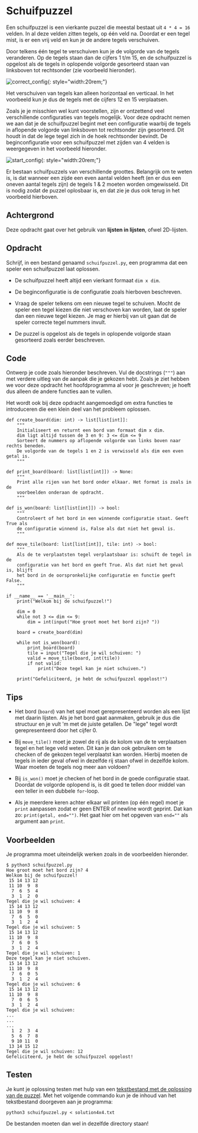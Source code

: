 # Schuifpuzzel

Een schuifpuzzel is een vierkante puzzel die meestal bestaat uit `4 * 4 = 16` velden.
In al deze velden zitten tegels, op één veld na.
Doordat er een tegel mist, is er een vrij veld en kun je de andere tegels verschuiven.

Door telkens één tegel te verschuiven kun je de volgorde van de tegels veranderen.
Op de tegels staan dan de cijfers 1 t/m 15, en de schuifpuzzel is opgelost als de
tegels in oplopende volgorde gesorteerd staan van linksboven tot rechtsonder (zie voorbeeld hieronder).

![correct_config](tiles1.png){: style="width:20rem;"}

Het verschuiven van tegels kan alleen horizontaal en verticaal. In het voorbeeld
kun je dus de tegels met de cijfers 12 en 15 verplaatsen.

Zoals je je misschien wel kunt voorstellen, zijn er ontzettend veel verschillende
configuraties van tegels mogelijk.
Voor deze opdracht nemen we aan dat je de schuifpuzzel begint met een configuratie
waarbij de tegels in aflopende volgorde van linksboven tot rechtsonder zijn gesorteerd.
Dit houdt in dat de lege tegel zich in de hoek rechtsonder bevindt.
De beginconfiguratie voor een schuifpuzzel
met zijden van 4 velden is weergegeven in het voorbeeld hieronder.

![start_config](tiles2.png){: style="width:20rem;"}

Er bestaan schuifpuzzels van verschillende groottes. Belangrijk
om te weten is, is dat wanneer een zijde een even aantal velden heeft (en er dus
een oneven aantal tegels zijn) de tegels 1 & 2 moeten worden omgewisseld.
Dit is nodig zodat de puzzel oplosbaar is, en dat zie je dus ook terug in het voorbeeld hierboven.

## Achtergrond

Deze opdracht gaat over het gebruik van **lijsten in lijsten**, ofwel 2D-lijsten. 

## Opdracht

Schrijf, in een bestand genaamd `schuifpuzzel.py`, een programma dat een speler een schuifpuzzel laat oplossen.

* De schuifpuzzel heeft altijd een vierkant formaat `dim x dim`.

* De beginconfiguratie is de configuratie zoals hierboven beschreven.

* Vraag de speler telkens om een nieuwe tegel te schuiven. Mocht de speler een tegel kiezen die niet verschoven kan worden, laat de speler dan een nieuwe tegel kiezen. Je mag er hierbij van uit gaan dat de speler correcte tegel nummers invult.

* De puzzel is opgelost als de tegels in oplopende volgorde staan gesorteerd zoals eerder beschreven.

## Code

Ontwerp je code zoals hieronder beschreven. Vul de docstrings (`"""`) aan met verdere uitleg van de aanpak die je gekozen hebt. Zoals je ziet hebben we voor deze opdracht het hoofdprogramma al voor je geschreven; je hoeft dus alleen de andere functies aan te vullen.

Het wordt ook bij deze opdracht aangemoedigd om extra functies te introduceren die een klein deel van het probleem oplossen.
    
    def create_board(dim: int) -> list[list[int]]:
        """
        Initialiseert en returnt een bord van formaat dim x dim.
        dim ligt altijd tussen de 3 en 9: 3 <= dim <= 9 
        Sorteert de nummers op aflopende volgorde van links boven naar rechts beneden.
        De volgorde van de tegels 1 en 2 is verwisseld als dim een even getal is.
        """

    def print_board(board: list[list[int]]) -> None:
        """
        Print alle rijen van het bord onder elkaar. Het format is zoals in de
        voorbeelden onderaan de opdracht.
        """

    def is_won(board: list[list[int]]) -> bool:
        """
        Controleert of het bord in een winnende configuratie staat. Geeft True als
        de configuratie winnend is, False als dat niet het geval is.
        """

    def move_tile(board: list[list[int]], tile: int) -> bool:
        """
        Als de te verplaatsten tegel verplaatsbaar is: schuift de tegel in de
        configuratie van het bord en geeft True. Als dat niet het geval is, blijft
        het bord in de oorspronkelijke configuratie en functie geeft False.
        """

    if __name__ == '__main__':
        print("Welkom bij de schuifpuzzel!")

        dim = 0
        while not 3 <= dim <= 9:
            dim = int(input("Hoe groot moet het bord zijn? "))

        board = create_board(dim)

        while not is_won(board):
            print_board(board)
            tile = input("Tegel die je wil schuiven: ")
            valid = move_tile(board, int(tile))
            if not valid:
                print("Deze tegel kan je niet schuiven.")

        print("Gefeliciteerd, je hebt de schuifpuzzel opgelost!")

## Tips

* Het bord (`board`) van het spel moet gerepresenteerd worden als een lijst met daarin lijsten. Als je het bord gaat aanmaken, gebruik je dus die structuur en je vult 'm met de juiste getallen. De "lege" tegel wordt gerepresenteerd door het cijfer 0.

* Bij `move_tile()` moet je zowel de rij als de kolom van de te verplaatsen tegel en het lege veld  weten. Dit kan je dan ook gebruiken om te checken of de gekozen tegel verplaatst kan worden. Hierbij moeten de tegels in ieder geval ofwel in dezelfde rij staan ofwel in dezelfde kolom. Waar moeten de tegels nog meer aan voldoen?

* Bij `is_won()` moet je checken of het bord in de goede configuratie staat. Doordat de volgorde oplopend is, is dit goed te tellen door middel van een teller in een dubbele `for`-loop.

* Als je meerdere keren achter elkaar wil printen (op één regel) moet je `print` aanpassen zodat er geen ENTER of newline wordt geprint. Dat kan zo: `print(getal, end="")`. Het gaat hier om het opgeven van `end=""` als argument aan `print`.

## Voorbeelden

Je programma moet uiteindelijk werken zoals in de voorbeelden hieronder.

    $ python3 schuifpuzzel.py
    Hoe groot moet het bord zijn? 4
    Welkom bij de schuifpuzzel!
     15 14 13 12
     11 10  9  8
      7  6  5  4
      3  1  2  0
    Tegel die je wil schuiven: 4
     15 14 13 12
     11 10  9  8
      7  6  5  0
      3  1  2  4
    Tegel die je wil schuiven: 5
     15 14 13 12
     11 10  9  8
      7  6  0  5
      3  1  2  4
    Tegel die je wil schuiven: 1
    Deze tegel kan je niet schuiven.
     15 14 13 12
     11 10  9  8
      7  6  0  5
      3  1  2  4
    Tegel die je wil schuiven: 6
     15 14 13 12
     11 10  9  8
      7  0  6  5
      3  1  2  4
    Tegel die je wil schuiven:
    ...
    ...
    ...
      1  2  3  4
      5  6  7  8
      9 10 11  0
     13 14 15 12
    Tegel die je wil schuiven: 12
    Gefeliciteerd, je hebt de schuifpuzzel opgelost!

## Testen

Je kunt je oplossing testen met hulp van een [tekstbestand met de oplossing van de puzzel](solution4x4.txt). Met het volgende commando kun je de inhoud van het tekstbestand doorgeven aan je programma:

    python3 schuifpuzzel.py < solution4x4.txt

De bestanden moeten dan wel in dezelfde directory staan!

